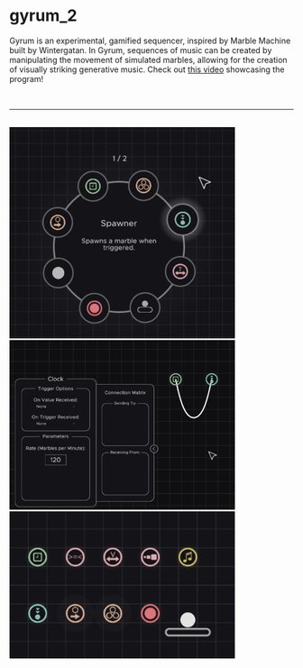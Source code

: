 # gyrum_2
Gyrum is an experimental, gamified sequencer, inspired by Marble Machine built by Wintergatan. In Gyrum, sequences of music can be created by manipulating the movement of simulated marbles, allowing for the creation of visually striking generative music. Check out [this video](https://youtu.be/v93mz2DMiWc) showcasing the program!

<br>

---

<br>

<img src="https://github.com/Eeelis/gyrum_2/blob/main/Images/RadialMenu.png" width="400">

<br>

<img src="https://github.com/Eeelis/gyrum_2/blob/main/Images/ContextMenu.png" width="400">

<br>

<img src="https://github.com/Eeelis/gyrum_2/blob/main/Images/Parts.png" width="400">
